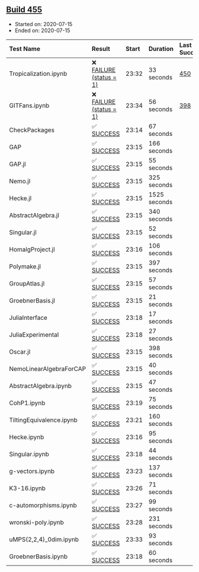## [Build 455](https://oscarci.mathematik.uni-kl.de/job/oscar-stable/455/)

* Started on: 2020-07-15
* Ended on: 2020-07-15

| Test Name    | Result | Start | Duration | Last Success | First Failure |
|:-------------|:-------|:------|:---------|:-------------|:--------------|
| Tropicalization.ipynb | ❌ [FAILURE (status = 1)](https://oscarci.mathematik.uni-kl.de/job/oscar-stable/455/artifact/logs/build-455/Tropicalization.ipynb.log) | 23:32 | 33 seconds | [450](https://oscarci.mathematik.uni-kl.de/job/oscar-stable/450/) | [451](https://oscarci.mathematik.uni-kl.de/job/oscar-stable/451/) |
| GITFans.ipynb | ❌ [FAILURE (status = 1)](https://oscarci.mathematik.uni-kl.de/job/oscar-stable/455/artifact/logs/build-455/GITFans.ipynb.log) | 23:34 | 56 seconds | [398](https://oscarci.mathematik.uni-kl.de/job/oscar-stable/398/) | [399](https://oscarci.mathematik.uni-kl.de/job/oscar-stable/399/) |
| CheckPackages | ✅ [SUCCESS](https://oscarci.mathematik.uni-kl.de/job/oscar-stable/455/artifact/logs/build-455/CheckPackages.log) | 23:14 | 67 seconds |  |  |
| GAP | ✅ [SUCCESS](https://oscarci.mathematik.uni-kl.de/job/oscar-stable/455/artifact/logs/build-455/GAP.log) | 23:15 | 166 seconds |  |  |
| GAP.jl | ✅ [SUCCESS](https://oscarci.mathematik.uni-kl.de/job/oscar-stable/455/artifact/logs/build-455/GAP.jl.log) | 23:15 | 55 seconds |  |  |
| Nemo.jl | ✅ [SUCCESS](https://oscarci.mathematik.uni-kl.de/job/oscar-stable/455/artifact/logs/build-455/Nemo.jl.log) | 23:15 | 325 seconds |  |  |
| Hecke.jl | ✅ [SUCCESS](https://oscarci.mathematik.uni-kl.de/job/oscar-stable/455/artifact/logs/build-455/Hecke.jl.log) | 23:15 | 1525 seconds |  |  |
| AbstractAlgebra.jl | ✅ [SUCCESS](https://oscarci.mathematik.uni-kl.de/job/oscar-stable/455/artifact/logs/build-455/AbstractAlgebra.jl.log) | 23:15 | 340 seconds |  |  |
| Singular.jl | ✅ [SUCCESS](https://oscarci.mathematik.uni-kl.de/job/oscar-stable/455/artifact/logs/build-455/Singular.jl.log) | 23:15 | 52 seconds |  |  |
| HomalgProject.jl | ✅ [SUCCESS](https://oscarci.mathematik.uni-kl.de/job/oscar-stable/455/artifact/logs/build-455/HomalgProject.jl.log) | 23:16 | 106 seconds |  |  |
| Polymake.jl | ✅ [SUCCESS](https://oscarci.mathematik.uni-kl.de/job/oscar-stable/455/artifact/logs/build-455/Polymake.jl.log) | 23:15 | 397 seconds |  |  |
| GroupAtlas.jl | ✅ [SUCCESS](https://oscarci.mathematik.uni-kl.de/job/oscar-stable/455/artifact/logs/build-455/GroupAtlas.jl.log) | 23:15 | 57 seconds |  |  |
| GroebnerBasis.jl | ✅ [SUCCESS](https://oscarci.mathematik.uni-kl.de/job/oscar-stable/455/artifact/logs/build-455/GroebnerBasis.jl.log) | 23:15 | 21 seconds |  |  |
| JuliaInterface | ✅ [SUCCESS](https://oscarci.mathematik.uni-kl.de/job/oscar-stable/455/artifact/logs/build-455/JuliaInterface.log) | 23:18 | 17 seconds |  |  |
| JuliaExperimental | ✅ [SUCCESS](https://oscarci.mathematik.uni-kl.de/job/oscar-stable/455/artifact/logs/build-455/JuliaExperimental.log) | 23:18 | 27 seconds |  |  |
| Oscar.jl | ✅ [SUCCESS](https://oscarci.mathematik.uni-kl.de/job/oscar-stable/455/artifact/logs/build-455/Oscar.jl.log) | 23:15 | 398 seconds |  |  |
| NemoLinearAlgebraForCAP | ✅ [SUCCESS](https://oscarci.mathematik.uni-kl.de/job/oscar-stable/455/artifact/logs/build-455/NemoLinearAlgebraForCAP.log) | 23:15 | 40 seconds |  |  |
| AbstractAlgebra.ipynb | ✅ [SUCCESS](https://oscarci.mathematik.uni-kl.de/job/oscar-stable/455/artifact/logs/build-455/AbstractAlgebra.ipynb.log) | 23:15 | 47 seconds |  |  |
| CohP1.ipynb | ✅ [SUCCESS](https://oscarci.mathematik.uni-kl.de/job/oscar-stable/455/artifact/logs/build-455/CohP1.ipynb.log) | 23:19 | 75 seconds |  |  |
| TiltingEquivalence.ipynb | ✅ [SUCCESS](https://oscarci.mathematik.uni-kl.de/job/oscar-stable/455/artifact/logs/build-455/TiltingEquivalence.ipynb.log) | 23:21 | 160 seconds |  |  |
| Hecke.ipynb | ✅ [SUCCESS](https://oscarci.mathematik.uni-kl.de/job/oscar-stable/455/artifact/logs/build-455/Hecke.ipynb.log) | 23:16 | 95 seconds |  |  |
| Singular.ipynb | ✅ [SUCCESS](https://oscarci.mathematik.uni-kl.de/job/oscar-stable/455/artifact/logs/build-455/Singular.ipynb.log) | 23:18 | 44 seconds |  |  |
| g-vectors.ipynb | ✅ [SUCCESS](https://oscarci.mathematik.uni-kl.de/job/oscar-stable/455/artifact/logs/build-455/g-vectors.ipynb.log) | 23:23 | 137 seconds |  |  |
| K3-16.ipynb | ✅ [SUCCESS](https://oscarci.mathematik.uni-kl.de/job/oscar-stable/455/artifact/logs/build-455/K3-16.ipynb.log) | 23:26 | 71 seconds |  |  |
| c-automorphisms.ipynb | ✅ [SUCCESS](https://oscarci.mathematik.uni-kl.de/job/oscar-stable/455/artifact/logs/build-455/c-automorphisms.ipynb.log) | 23:27 | 99 seconds |  |  |
| wronski-poly.ipynb | ✅ [SUCCESS](https://oscarci.mathematik.uni-kl.de/job/oscar-stable/455/artifact/logs/build-455/wronski-poly.ipynb.log) | 23:28 | 231 seconds |  |  |
| uMPS(2,2,4)_0dim.ipynb | ✅ [SUCCESS](https://oscarci.mathematik.uni-kl.de/job/oscar-stable/455/artifact/logs/build-455/uMPS-2-2-4-_0dim.ipynb.log) | 23:33 | 93 seconds |  |  |
| GroebnerBasis.ipynb | ✅ [SUCCESS](https://oscarci.mathematik.uni-kl.de/job/oscar-stable/455/artifact/logs/build-455/GroebnerBasis.ipynb.log) | 23:18 | 60 seconds |  |  |
